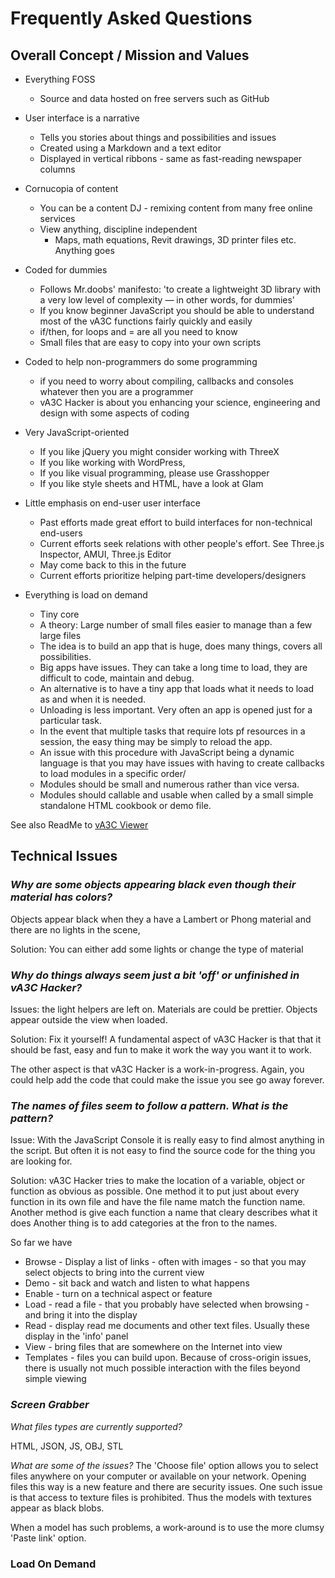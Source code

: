 Frequently Asked Questions
===

## Overall Concept / Mission and Values

* Everything FOSS
	* Source and data hosted on free servers such as GitHub

* User interface is a narrative
	* Tells you stories about things and possibilities and issues
	* Created using a Markdown and a text editor
	* Displayed in vertical ribbons - same as fast-reading newspaper columns

* Cornucopia of content
	* You can be a content DJ - remixing content from many free online services
	* View anything, discipline independent
		* Maps, math equations, Revit drawings, 3D printer files etc. Anything goes

* Coded for dummies
	* Follows Mr.doobs' manifesto: 'to create a lightweight 3D library with a very low level of complexity — in other words, for dummies'
	* If you know beginner JavaScript you should be able to understand most of the vA3C functions fairly quickly and easily
	* if/then, for loops and = are all you need to know
	* Small files that are easy to copy into your own scripts

* Coded to help non-programmers do some programming
	* if you need to worry about compiling, callbacks and consoles whatever then you are a programmer
	* vA3C Hacker is about you enhancing your science, engineering and design with some aspects of coding
 
* Very JavaScript-oriented
	* If you like jQuery you might consider working with ThreeX
	* If you like working with WordPress,
	* If you like visual programming, please use Grasshopper
	* If you like style sheets and HTML, have a look at Glam

* Little emphasis on end-user user interface
	* Past efforts made great effort to build interfaces for non-technical end-users
	* Current efforts seek relations with other people's effort. See Three.js Inspector, AMUI, Three.js Editor
	* May come back to this in the future
	* Current efforts prioritize helping part-time developers/designers

* Everything is load on demand
	* Tiny core
	* A theory: Large number of small files easier to manage than a few large files
	* The idea is to build an app that is huge, does many things, covers all possibilities.
	* Big apps have issues. They can take a long time to load, they are difficult to code, maintain and debug.
	* An alternative is to have a tiny app that loads what it needs to load as and when it is needed.
	* Unloading is less important. Very often an app is opened just for a particular task.
	* In the event that multiple tasks that require lots pf resources in a session, the easy thing may be simply to reload the app. 
	* An issue with this procedure with JavaScript being a dynamic language is that you may have issues with having to create callbacks to load modules in a specific order/
	* Modules should be small and numerous rather than vice versa.
	* Modules should callable and usable when called by a small simple standalone HTML cookbook or demo file.


See also ReadMe to [vA3C Viewer]( https://github.com/va3c/viewer/tree/gh-pages/va3c-viewer-html5 "The old-school viewer ;-)" )

## Technical Issues

### _Why are some objects appearing black even though their material has colors?_

Objects appear black when they a have a Lambert or Phong material and there are no lights in the scene,

Solution: You can either add some lights or change the type of material
  
### _Why do things always seem just a bit 'off' or unfinished in vA3C Hacker?_

Issues: the light helpers are left on. Materials are could be prettier. Objects appear outside the view when loaded.

Solution: Fix it yourself! A fundamental aspect of vA3C Hacker is that that it should be fast, easy and fun to make it work the way you want it to work.

The other aspect is that vA3C Hacker is a work-in-progress. Again, you could help add the code that could make the issue you see go away forever.

### _The names of files seem to follow a pattern. What is the pattern?_

Issue: With the JavaScript Console it is really easy to find almost anything in the script. 
But often it is not easy to find the source code for the thing you are looking for.

Solution: vA3C Hacker tries to make the location of a variable, object or function as obvious as possible. 
One method it to put just about every function in its own file and have the file name match the function name.
Another method is give each function a name that cleary describes what it does
Another thing is to add categories at the fron to the names.

So far we have

* Browse - Display a list of links - often with images - so that you may select objects to bring into the current view
* Demo - sit back and watch and listen to what happens
* Enable - turn on a technical aspect or feature
* Load - read a file - that you probably have selected when browsing - and bring it into the display
* Read - display read me documents and other text files. Usually these display in the 'info' panel
* View - bring files that are somewhere on the Internet into view
* Templates - files you can build upon.
Because of cross-origin issues, there is usually not much possible interaction with the files beyond simple viewing

### _Screen Grabber_

_What files types are currently supported?_

HTML, JSON, JS, OBJ, STL

_What are some of the issues?_
The 'Choose file' option allows you to select files anywhere on your computer or available on your network.
Opening files this way is a new feature and there are security issues.
One such issue is that access to texture files is prohibited. Thus the models with textures appear as black blobs.

When a model has such problems, a work-around is to use the more clumsy 'Paste link' option.

### Load On Demand

